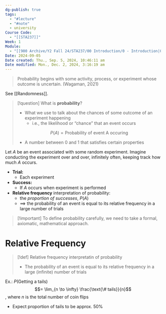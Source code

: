 ```yaml
---
dg-publish: true
tags:
  - "#lecture"
  - "#note"
  - university
Course Code:
  - "[[STA237]]"
Week: 1
Module:
  - "[[900 Archive/Y2 Fall 24/STA237/00 Introduction/0 - Introduction|0 - Introduction]]"
Date: 2024-09-05
Date created: Thu., Sep. 5, 2024, 10:46:11 am
Date modified: Mon., Dec. 2, 2024, 3:16:19 am
---
```


> Probability begins with some activity, process, or experiment whose outcome is uncertain. (Wagaman, 2021)

See [[Randomness]].

> [!question] What is **probability**?
> - What we use to talk about the chances of some outcome of an experiment happening
>     - i.e., the likelihood or “chance” that an event occurs
>
> $$P(A) = \text{Probability of event A occuring}$$
> - A number between 0 and 1 that satisfies certain properties

Let $A$ be an event associated with some random experiment.
Imagine conducting the experiment over and over, infinitely often, keeping track how much $A$ occurs.
- **Trial:**
    - Each experiment
- **Success:**
    - If $A$ occurs when experiment is performed
- **Relative frequency** interpretation of probability:
    - the *proportion of successes*, $P(A)$
    - $\implies$ the probability of an event is equal to its relative frequency in a large number of trials

> [!important] To define probability carefully, we need to take a formal, axiomatic, mathematical approach.

# Relative Frequency

> [!def] Relative frequency interpretatin of probability
> - The probability of an event is equal to its relative frequency in a large (infinite) number of trials

Ex.: $P(\text{Getting a tails})$
$$= \lim_{n \to \infty} \frac{\text{\# tails}}{n}$$, where $n$ is the total number of coin flips

- Expect proportion of tails to be approx. 50%
